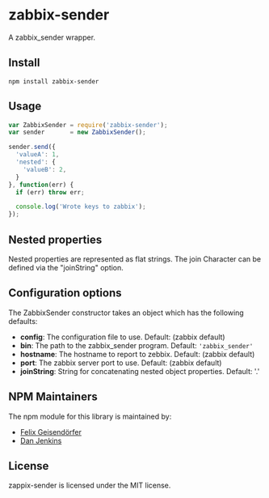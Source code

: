 # zabbix-sender

A zabbix_sender wrapper.

## Install

```
npm install zabbix-sender
```

## Usage

```js
var ZabbixSender = require('zabbix-sender');
var sender       = new ZabbixSender();

sender.send({
  'valueA': 1,
  'nested': {
    'valueB': 2,
  }
}, function(err) {
  if (err) throw err;

  console.log('Wrote keys to zabbix');
});
```

## Nested properties

Nested properties are represented as flat strings. The join Character can be defined via the "joinString" option.

## Configuration options

The ZabbixSender constructor takes an object which has the following defaults:

* **config**: The configuration file to use. Default: (zabbix default)
* **bin**: The path to the zabbix_sender program. Default: `'zabbix_sender'`
* **hostname**: The hostname to report to zebbix. Default: (zabbix default)
* **port**: The zabbix server port to use. Default: (zabbix default)
* **joinString**: String for concatenating nested object properties. Default: '.'

## NPM Maintainers

The npm module for this library is maintained by:

* [Felix Geisendörfer](http://github.com/felixge)
* [Dan Jenkins](http://github.com/danjenkins)

## License

zappix-sender is licensed under the MIT license.
